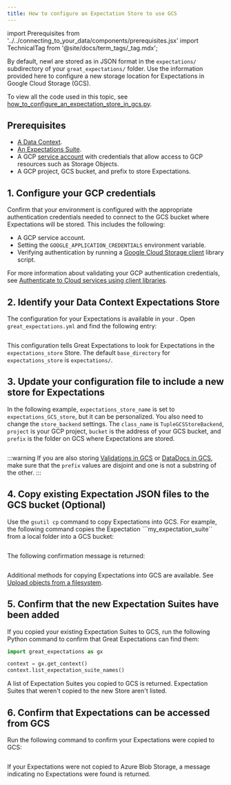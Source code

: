 ```yaml
---
title: How to configure an Expectation Store to use GCS
---
```

import Prerequisites from '../../connecting_to_your_data/components/prerequisites.jsx'
import TechnicalTag from '@site/docs/term_tags/_tag.mdx';

By default, newl <TechnicalTag tag="profiling" text="Profiled" /> <TechnicalTag tag="expectation" text="Expectations" /> are stored as <TechnicalTag tag="expectation_suite" text="Expectation Suites" /> in JSON format in the ``expectations/`` subdirectory of your ``great_expectations/`` folder.  Use the information provided here to configure a new storage location for Expectations in Google Cloud Storage (GCS).

To view all the code used in this topic, see [how_to_configure_an_expectation_store_in_gcs.py](https://github.com/great-expectations/great_expectations/tree/develop/tests/integration/docusaurus/setup/configuring_metadata_stores/how_to_configure_an_expectation_store_in_gcs.py).

## Prerequisites

<Prerequisites>

- [A Data Context](/docs/guides/setup/configuring_data_contexts/instantiating_data_contexts/how_to_quickly_instantiate_a_data_context).
- [An Expectations Suite](/docs/guides/expectations/how_to_create_and_edit_expectations_with_instant_feedback_from_a_sample_batch_of_data).
- A GCP [service account](https://cloud.google.com/iam/docs/service-accounts) with credentials that allow access to GCP resources such as Storage Objects.
- A GCP project, GCS bucket, and prefix to store Expectations.

</Prerequisites>

## 1. Configure your GCP credentials

Confirm that your environment is configured with the appropriate authentication credentials needed to connect to the GCS bucket where Expectations will be stored. This includes the following:

- A GCP service account.
- Setting the ``GOOGLE_APPLICATION_CREDENTIALS`` environment variable.
- Verifying authentication by running a [Google Cloud Storage client](https://cloud.google.com/storage/docs/reference/libraries) library script.

For more information about validating your GCP authentication credentials, see [Authenticate to Cloud services using client libraries](https://cloud.google.com/docs/authentication/getting-started).

## 2. Identify your Data Context Expectations Store

The configuration for your Expectations <TechnicalTag tag="store" text="Store" /> is available in your <TechnicalTag tag="data_context" text="Data Context" />. Open ``great_expectations.yml`` and find the following entry: 

```yaml name="tests/integration/docusaurus/setup/configuring_metadata_stores/how_to_configure_an_expectation_store_in_gcs.py expected_existing_expectations_store_yaml"
```

This configuration tells Great Expectations to look for Expectations in the ``expectations_store`` Store. The default ``base_directory`` for ``expectations_store`` is ``expectations/``.

## 3. Update your configuration file to include a new store for Expectations

In the following example, `expectations_store_name` is set to ``expectations_GCS_store``, but it can be personalized.  You also need to change the ``store_backend`` settings. The ``class_name`` is ``TupleGCSStoreBackend``, ``project`` is your GCP project, ``bucket`` is the address of your GCS bucket, and ``prefix`` is the folder on GCS where Expectations are stored.

```yaml name="tests/integration/docusaurus/setup/configuring_metadata_stores/how_to_configure_an_expectation_store_in_gcs.py configured_expectations_store_yaml"
```

:::warning
If you are also storing [Validations in GCS](./how_to_configure_a_validation_result_store_in_gcs.md) or [DataDocs in GCS](../configuring_data_docs/how_to_host_and_share_data_docs_on_gcs.md), make sure that the ``prefix`` values are disjoint and one is not a substring of the other.
:::

## 4. Copy existing Expectation JSON files to the GCS bucket (Optional)

Use the ``gsutil cp`` command to copy Expectations into GCS. For example, the following command copies the Expectation ```my_expectation_suite`` from a local folder into a GCS bucket:

```bash name="tests/integration/docusaurus/setup/configuring_metadata_stores/how_to_configure_an_expectation_store_in_gcs.py copy_expectation_command"
```

The following confirmation message is returned:

```bash name="tests/integration/docusaurus/setup/configuring_metadata_stores/how_to_configure_an_expectation_store_in_gcs.py copy_expectation_output"
```

Additional methods for copying Expectations into GCS are available. See [Upload objects from a filesystem](https://cloud.google.com/storage/docs/uploading-objects).

## 5. Confirm that the new Expectation Suites have been added

If you copied your existing Expectation Suites to GCS, run the following Python command to confirm that Great Expectations can find them:

<!--A snippet is required for this code block.-->

```python
import great_expectations as gx

context = gx.get_context()
context.list_expectation_suite_names()
```

A list of Expectation Suites you copied to GCS is returned. Expectation Suites that weren't copied to the new Store aren't listed.

## 6. Confirm that Expectations can be accessed from GCS

Run the following command to confirm your Expectations were copied to GCS:

```bash name="tests/integration/docusaurus/setup/configuring_metadata_stores/how_to_configure_an_expectation_store_in_gcs.py list_expectation_suites_command"
```

If your Expectations were not copied to Azure Blob Storage, a message indicating no Expectations were found is returned.



